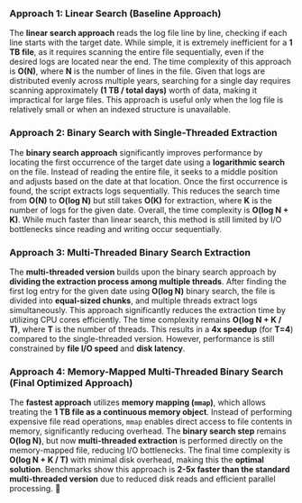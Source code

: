 ### **Approach 1: Linear Search (Baseline Approach)**  
The **linear search approach** reads the log file line by line, 
checking if each line starts with the target date. While simple, 
it is extremely inefficient for a **1 TB file**, as it requires 
scanning the entire file sequentially, even if the desired logs are 
located near the end. The time complexity of this approach is **O(N)**, 
where **N** is the number of lines in the file. Given that logs are distributed 
evenly across multiple years, searching for a single day requires scanning 
approximately **(1 TB / total days)** worth of data, making it impractical for 
large files. This approach is useful only when the log file is relatively small or 
when an indexed structure is unavailable.  

### **Approach 2: Binary Search with Single-Threaded Extraction**  
The **binary search approach** significantly improves performance by 
locating the first occurrence of the target date using a **logarithmic search** 
on the file. Instead of reading the entire file, it seeks to a middle position and 
adjusts based on the date at that location. Once the first occurrence is found, the 
script extracts logs sequentially. This reduces the search time from **O(N)** to 
**O(log N)** but still takes **O(K)** for extraction, where **K** is the number of 
logs for the given date. Overall, the time complexity is **O(log N + K)**. While 
much faster than linear search, this method is still limited by I/O bottlenecks 
since reading and writing occur sequentially.  

### **Approach 3: Multi-Threaded Binary Search Extraction**  
The **multi-threaded version** builds upon the binary search approach by 
**dividing the extraction process among multiple threads**. After finding 
the first log entry for the given date using **O(log N)** binary search, 
the file is divided into **equal-sized chunks**, and multiple threads extract 
logs simultaneously. This approach significantly reduces the extraction time 
by utilizing CPU cores efficiently. The time complexity remains **O(log N + K / T)**, 
where **T** is the number of threads. This results in a **4x speedup** (for **T=4**) 
compared to the single-threaded version. However, performance is still constrained 
by **file I/O speed** and **disk latency**.  

### **Approach 4: Memory-Mapped Multi-Threaded Binary Search (Final Optimized Approach)**  
The **fastest approach** utilizes **memory mapping (`mmap`)**, which allows treating 
the **1 TB file as a continuous memory object**. Instead of performing expensive 
file read operations, `mmap` enables direct access to file contents in memory, 
significantly reducing overhead. The **binary search step** remains **O(log N)**, 
but now **multi-threaded extraction** is performed directly on the memory-mapped 
file, reducing I/O bottlenecks. The final time complexity is **O(log N + K / T)** 
with minimal disk overhead, making this the **optimal solution**. Benchmarks show 
this approach is **2-5x faster than the standard multi-threaded version** due to 
reduced disk reads and efficient parallel processing. 🚀